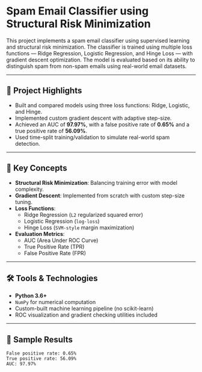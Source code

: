 # Spam Email Classifier using Structural Risk Minimization

This project implements a spam email classifier using supervised learning and structural risk minimization. The classifier is trained using multiple loss functions — Ridge Regression, Logistic Regression, and Hinge Loss — with gradient descent optimization. The model is evaluated based on its ability to distinguish spam from non-spam emails using real-world email datasets.

---

## 📌 Project Highlights

- Built and compared models using three loss functions: Ridge, Logistic, and Hinge.
- Implemented custom gradient descent with adaptive step-size.
- Achieved an AUC of **97.97%**, with a false positive rate of **0.65%** and a true positive rate of **56.09%**.
- Used time-split training/validation to simulate real-world spam detection.

---

## 🧠 Key Concepts

- **Structural Risk Minimization**: Balancing training error with model complexity.
- **Gradient Descent**: Implemented from scratch with custom step-size tuning.
- **Loss Functions**:
  - Ridge Regression (`L2` regularized squared error)
  - Logistic Regression (`log-loss`)
  - Hinge Loss (`SVM-style` margin maximization)
- **Evaluation Metrics**:
  - AUC (Area Under ROC Curve)
  - True Positive Rate (TPR)
  - False Positive Rate (FPR)

---

## 🛠 Tools & Technologies

- **Python 3.6+**
- `NumPy` for numerical computation
- Custom-built machine learning pipeline (no scikit-learn)
- ROC visualization and gradient checking utilities included

---

## 🧪 Sample Results

```text
False positive rate: 0.65%
True positive rate: 56.09%
AUC: 97.97%
